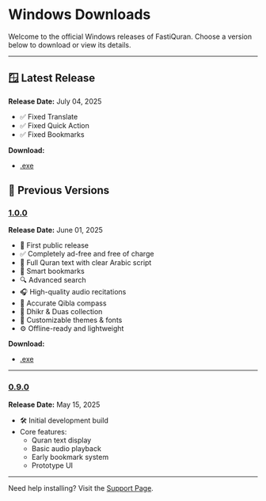 # Windows Downloads

Welcome to the official Windows releases of FastiQuran. Choose a version below to download or view its details.

---

## 🪟 Latest Release

<a id="1.0.1"></a>
**Release Date:** July 04, 2025

- ✅ Fixed Translate
- ✅ Fixed Quick Action
- ✅ Fixed Bookmarks

**Download:**

- [.exe](https://github.com/Flagodna-Developer/fastiquran/releases/download/v1.0.1/Fastiquran-x86_64-1.0.1+100001-Installer.exe)

## 📜 Previous Versions

### [1.0.0](#1.0.0)

<a id="1.0.0"></a>
**Release Date:** June 01, 2025

- 🎉 First public release
- ✅ Completely ad-free and free of charge
- 📖 Full Quran text with clear Arabic script
- 🔖 Smart bookmarks
- 🔍 Advanced search
- 🎧 High-quality audio recitations
- 🧭 Accurate Qibla compass
- 📿 Dhikr & Duas collection
- 🎨 Customizable themes & fonts
- ⚙️ Offline-ready and lightweight

**Download:**

- [.exe](https://github.com/Flagodna-Developer/fastiquran/releases/download/v1.0.0/Fastiquran-x86_64-1.0.0+1-Installer.exe)

---

### [0.9.0](#0.9.0)

<a id="0.9.0"></a>
**Release Date:** May 15, 2025

- 🛠️ Initial development build
- Core features:
  - Quran text display
  - Basic audio playback
  - Early bookmark system
  - Prototype UI

---

Need help installing? Visit the [Support Page](https://flagodna.com/contact).
